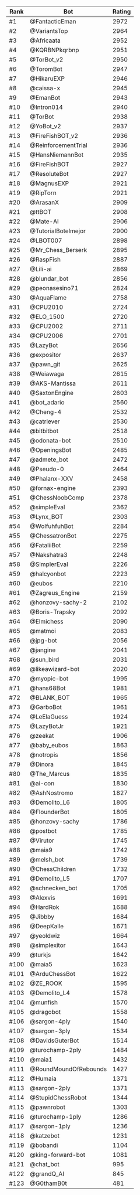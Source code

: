 Rank|Bot|Rating
---|---|---
#1|@FantacticEman|2972
#2|@VariantsTop|2964
#3|@Africaata|2952
#4|@KQRBNPkqrbnp|2951
#5|@TorBot_v2|2950
#6|@ToromBot|2947
#7|@HikaruEXP|2946
#8|@caissa-x|2945
#9|@EmanBot|2943
#10|@Intron014|2940
#11|@TorBot|2938
#12|@YoBot_v2|2937
#13|@FireFishBOT_v2|2936
#14|@ReinforcementTrial|2936
#15|@HansNiemannBot|2935
#16|@FireFishBOT|2927
#17|@ResoluteBot|2927
#18|@MagnusEXP|2921
#19|@RipTorn|2921
#20|@ArasanX|2909
#21|@ttBOT|2908
#22|@Mate-AI|2906
#23|@TutorialBotelmejor|2900
#24|@LBOT007|2898
#25|@Mr_Chess_Berserk|2895
#26|@RaspFish|2887
#27|@Lili-ai|2869
#28|@blundar_bot|2856
#29|@peonasesino71|2824
#30|@AquaFlame|2758
#31|@CPU2010|2724
#32|@ELO_1500|2720
#33|@CPU2002|2711
#34|@CPU2006|2701
#35|@LazyBot|2656
#36|@expositor|2637
#37|@pawn_git|2625
#38|@Weiawaga|2615
#39|@AKS-Mantissa|2611
#40|@SaxtonEngine|2603
#41|@bot_adario|2560
#42|@Cheng-4|2532
#43|@catriever|2530
#44|@bitbitbot|2518
#45|@odonata-bot|2510
#46|@OpeningsBot|2485
#47|@admete_bot|2472
#48|@Pseudo-0|2464
#49|@Phalanx-XXV|2458
#50|@fornax-engine|2393
#51|@ChessNoobComp|2378
#52|@simpleEval|2362
#53|@Lynx_BOT|2303
#54|@WolfuhfuhBot|2284
#55|@ChessatronBot|2275
#56|@FataliiBot|2259
#57|@Nakshatra3|2248
#58|@SimplerEval|2226
#59|@halcyonbot|2223
#60|@eubos|2210
#61|@Zagreus_Engine|2159
#62|@honzovy-sachy-2|2102
#63|@Boris-Trapsky|2092
#64|@Elmichess|2090
#65|@matmoi|2083
#66|@jpg-bot|2056
#67|@jangine|2041
#68|@sun_bird|2031
#69|@likeawizard-bot|2020
#70|@myopic-bot|1995
#71|@hans68Bot|1981
#72|@BLANK_BOT|1965
#73|@GarboBot|1961
#74|@LeElaGuess|1924
#75|@LazyBotJr|1921
#76|@zeekat|1906
#77|@baby_eubos|1863
#78|@notropis|1856
#79|@Dinora|1845
#80|@The_Marcus|1835
#81|@ai-con|1830
#82|@AshNostromo|1827
#83|@Demolito_L6|1805
#84|@FlounderBot|1805
#85|@honzovy-sachy|1786
#86|@postbot|1785
#87|@Virutor|1745
#88|@maia9|1742
#89|@melsh_bot|1739
#90|@ChessChildren|1732
#91|@Demolito_L5|1707
#92|@schnecken_bot|1705
#93|@Alexvis|1691
#94|@HardRok|1688
#95|@Jibbby|1684
#96|@DeepKalle|1671
#97|@yeoldwiz|1664
#98|@simplexitor|1643
#99|@turkjs|1642
#100|@maia5|1623
#101|@ArduChessBot|1622
#102|@ZE_ROOK|1595
#103|@Demolito_L4|1578
#104|@munfish|1570
#105|@dragobot|1558
#106|@sargon-4ply|1540
#107|@sargon-3ply|1534
#108|@DavidsGuterBot|1514
#109|@turochamp-2ply|1484
#110|@maia1|1432
#111|@RoundMoundOfRebounds|1427
#112|@Humaia|1371
#113|@sargon-2ply|1371
#114|@StupidChessRobot|1344
#115|@pawnrobot|1303
#116|@turochamp-1ply|1286
#117|@sargon-1ply|1236
#118|@katzebot|1231
#119|@bobandi|1104
#120|@king-forward-bot|1081
#121|@chat_bot|995
#122|@grandQ_AI|845
#123|@G0thamB0t|481
